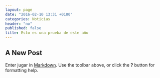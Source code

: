 ```yaml
---
layout: page
date: "2016-02-10 13:31 +0100"
categories: Noticias
header: "no"
published: false
title: Esto es una prueba de este año
---
```


## A New Post

Enter jugar in [Markdown](http://daringfireball.net/projects/markdown/). Use the toolbar above, or click the **?** button for formatting help.

